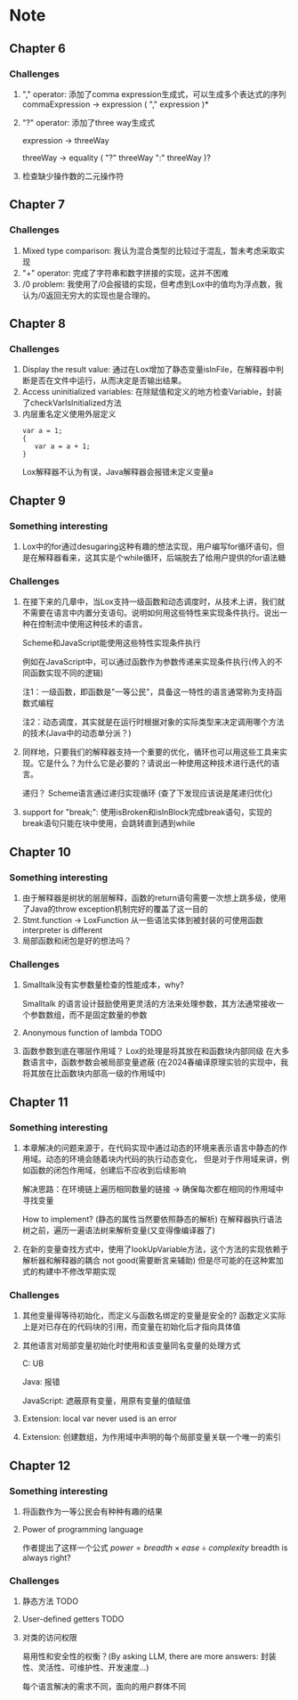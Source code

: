 # Note

## Chapter 6

### Challenges

1. "," operator: 添加了comma expression生成式，可以生成多个表达式的序列 commaExpression -> expression ( "," expression )*
2. "?" operator: 添加了three way生成式

   expression -> threeWay

   threeWay -> equality ( "?" threeWay ":" threeWay )?
3. 检查缺少操作数的二元操作符

## Chapter 7

### Challenges

1. Mixed type comparison: 我认为混合类型的比较过于混乱，暂未考虑采取实现
2. "+" operator: 完成了字符串和数字拼接的实现，这并不困难
3. /0 problem: 我使用了/0会报错的实现，但考虑到Lox中的值均为浮点数，我认为/0返回无穷大的实现也是合理的。

## Chapter 8

### Challenges

1. Display the result value: 通过在Lox增加了静态变量isInFile，在解释器中判断是否在文件中运行，从而决定是否输出结果。
2. Access uninitialized variables: 在除赋值和定义的地方检查Variable，封装了checkVarIsInitialized方法
3. 内层重名定义使用外层定义
   ```Lox
   var a = 1;
   {
      var a = a + 1;
   }
   ```
   Lox解释器不认为有误，Java解释器会报错未定义变量a

## Chapter 9

### Something interesting

1. Lox中的for通过desugaring这种有趣的想法实现，用户编写for循环语句，但是在解释器看来，这其实是个while循环，后端脱去了给用户提供的for语法糖

### Challenges

1. 在接下来的几章中，当Lox支持一级函数和动态调度时，从技术上讲，我们就不需要在语言中内置分支语句。说明如何用这些特性来实现条件执行。说出一种在控制流中使用这种技术的语言。

   Scheme和JavaScript能使用这些特性实现条件执行

   例如在JavaScript中，可以通过函数作为参数传递来实现条件执行(传入的不同函数实现不同的逻辑)

   注1：一级函数，即函数是"一等公民"，具备这一特性的语言通常称为支持函数式编程

   注2：动态调度，其实就是在运行时根据对象的实际类型来决定调用哪个方法的技术(Java中的动态单分派？)

2. 同样地，只要我们的解释器支持一个重要的优化，循环也可以用这些工具来实现。它是什么？为什么它是必要的？请说出一种使用这种技术进行迭代的语言。

   递归？ Scheme语言通过递归实现循环   (查了下发现应该说是尾递归优化)
3. support for "break;": 使用isBroken和isInBlock完成break语句，实现的break语句只能在块中使用，会跳转直到遇到while

## Chapter 10

### Something interesting

1. 由于解释器是树状的层层解释，函数的return语句需要一次想上跳多级，使用了Java的throw exception机制完好的覆盖了这一目的
2. Stmt.function -> LoxFunction 从一些语法实体到被封装的可使用函数 interpreter is different
3. 局部函数和闭包是好的想法吗？

### Challenges

1. Smalltalk没有实参数量检查的性能成本，why?

   Smalltalk 的语言设计鼓励使用更灵活的方法来处理参数，其方法通常接收一个参数数组，而不是固定数量的参数
2. Anonymous function of lambda TODO
3. 函数参数到底在哪层作用域？
   Lox的处理是将其放在和函数块内部同级
   在大多数语言中，函数参数会被局部变量遮蔽
   (在2024春编译原理实验的实现中，我将其放在比函数块内部高一级的作用域中)

## Chapter 11

### Something interesting

1. 本章解决的问题来源于，在代码实现中通过动态的环境来表示语言中静态的作用域。动态的环境会随着块内代码的执行动态变化，
   但是对于作用域来讲，例如函数的闭包作用域，创建后不应收到后续影响

   解决思路：在环境链上遍历相同数量的链接 -> 确保每次都在相同的作用域中寻找变量

   How to implement? (静态的属性当然要依照静态的解析) 在解释器执行语法树之前，遍历一遍语法树来解析变量(又变得像编译器了)
2. 在新的变量查找方式中，使用了lookUpVariable方法，这个方法的实现依赖于解析器和解释器的耦合 not good(需要断言来辅助)
   但是尽可能的在这种累加式的构建中不修改早期实现

### Challenges

1. 其他变量得等待初始化，而定义与函数名绑定的变量是安全的? 函数定义实际上是对已存在的代码块的引用，而变量在初始化后才指向具体值
2. 其他语言对局部变量初始化时使用和该变量同名变量的处理方式

   C: UB

   Java: 报错

   JavaScript: 遮蔽原有变量，用原有变量的值赋值
3. Extension: local var never used is an error
4. Extension: 创建数组，为作用域中声明的每个局部变量关联一个唯一的索引

## Chapter 12

### Something interesting

1. 将函数作为一等公民会有种种有趣的结果
2. Power of programming language

   作者提出了这样一个公式 $power = breadth \times ease \div complexity$ breadth is always right?

### Challenges

1. 静态方法 TODO
2. User-defined getters TODO
3. 对类的访问权限

   易用性和安全性的权衡？(By asking LLM, there are more answers: 封装性、灵活性、可维护性、开发速度...)

   每个语言解决的需求不同，面向的用户群体不同